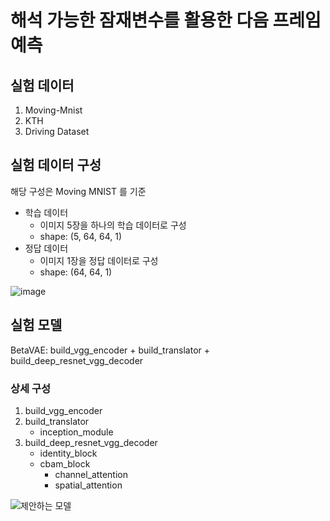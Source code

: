 # 해석 가능한 잠재변수를 활용한 다음 프레임 예측

## 실험 데이터
1. Moving-Mnist
2. KTH
3. Driving Dataset


## 실험 데이터 구성
해당 구성은 Moving MNIST 를 기준
- 학습 데이터
    - 이미지 5장을 하나의 학습 데이터로 구성
    - shape: (5, 64, 64, 1)
- 정답 데이터
    - 이미지 1장을 정답 데이터로 구성
    - shape: (64, 64, 1)

![image](https://github.com/jmin07/Next-Frame-Prediction-Using-Beta-VAE/assets/103296979/1b095194-f35f-472c-b119-1c842228494b)

## 실험 모델
BetaVAE: build_vgg_encoder + build_translator + build_deep_resnet_vgg_decoder

### 상세 구성
1. build_vgg_encoder
2. build_translator
   - inception_module
3. build_deep_resnet_vgg_decoder
   - identity_block
   - cbam_block
     - channel_attention
     - spatial_attention

![제안하는 모델](https://github.com/jmin07/Next-Frame-Prediction-Using-Beta-VAE/assets/103296979/901e68bc-e060-494a-a654-3585b3b647e5)

